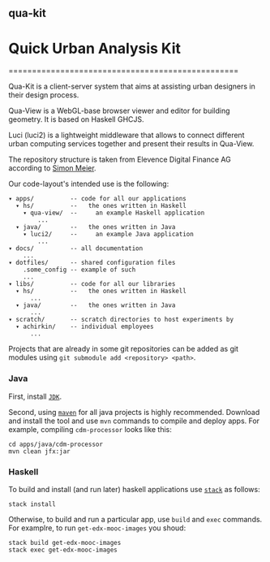 ## qua-kit
# Quick Urban Analysis Kit
=================================================

Qua-Kit is a client-server system that aims at assisting urban designers in their design process.

Qua-View is a WebGL-base browser viewer and editor for building geometry. It is based on Haskell GHCJS.

Luci (luci2) is a lightweight middleware that allows to connect different urban computing services together
and present their results in Qua-View.

The repository structure is taken from Elevence Digital Finance AG
according to
[Simon Meier](https://raw.githubusercontent.com/meiersi/HaskellerZ/master/meetups/20160128-A_primer_to_commercial_Haskell_programming/).

Our code-layout's intended use is the following:
```
▾ apps/          -- code for all our applications
  ▾ hs/          --   the ones written in Haskell
    ▾ qua-view/  --     an example Haskell application
        ...
  ▾ java/        --   the ones written in Java
    ▾ luci2/     --     an example Java application
        ...
▾ docs/          -- all documentation
    ...
▾ dotfiles/      -- shared configuration files
    .some_config -- example of such
    ...
▾ libs/          -- code for all our libraries
  ▾ hs/          --   the ones written in Haskell
      ...
  ▾ java/        --   the ones written in Java
      ...
▾ scratch/       -- scratch directories to host experiments by
  ▾ achirkin/    -- individual employees
      ...
```

Projects that are already in some git repositories can be added as git modules
using `git submodule add <repository> <path>`.

### Java

First, install
[`JDK`](http://www.oracle.com/technetwork/java/javase/downloads/index.html).

Second, using
[`maven`](https://maven.apache.org/)
for all java projects is highly recommended.
Download and install the tool and use `mvn` commands to compile and deploy apps.
For example, compiling `cdm-processor` looks like this: 
```
cd apps/java/cdm-processor
mvn clean jfx:jar
```

### Haskell

To build and install (and run later) haskell applications use
[`stack`](http://docs.haskellstack.org/en/stable/README.html) as follows:
```
stack install
```
Otherwise, to build and run a particular app, use `build` and `exec` commands.
For examplre, to run `get-edx-mooc-images` you shoud:
```
stack build get-edx-mooc-images
stack exec get-edx-mooc-images
```
